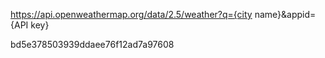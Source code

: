 <!-- @format -->

https://api.openweathermap.org/data/2.5/weather?q={city name}&appid={API key}

bd5e378503939ddaee76f12ad7a97608
